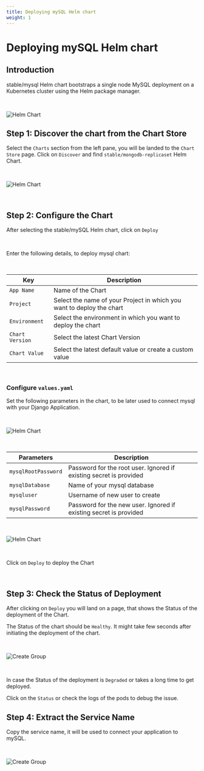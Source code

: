 ```yaml
---
title: Deploying mySQL Helm chart
weight: 1
---
```



# Deploying mySQL Helm chart


## Introduction 

stable/mysql Helm chart bootstraps a single node MySQL deployment on a Kubernetes cluster using the Helm package manager.
<br />

&nbsp;&nbsp;

![Helm Chart](../../../mysql.jpg )

## Step 1: Discover the chart from the Chart Store

Select the `Charts` section from the left pane, you will be landed to the `Chart Store` page. Click on `Discover` and find `stable/mongodb-replicaset` Helm Chart.

<br />

![Helm Chart](../../../chart21.jpg "Deploying Chart")

<br />

## Step 2: Configure the Chart

After selecting the stable/mySQL Helm chart, click on `Deploy` 

<br />

Enter the following details, to deploy mysql chart:

<br />

Key        | Description
-----------|-------------
`App Name` | Name of the Chart
`Project` | Select the name of your Project in which you want to deploy the chart
`Environment` | Select the environment in which you want to deploy the chart
`Chart Version` | Select the latest Chart Version
`Chart Value` | Select the latest default value or create a custom value


<br />

### Configure `values.yaml` 

Set the following parameters in the chart, to be later used to connect mysql with your Django Application.

<br />


![Helm Chart](../../../chart3.jpg "Deploying Chart")

<br />

Parameters     | Description
---------------|-------------
`mysqlRootPassword` | Password for the root user. Ignored if existing secret is provided
`mysqlDatabase` | Name of your mysql database
`mysqluser`     | Username of new user to create
`mysqlPassword` | Password for the new user. Ignored if existing secret is provided

<br />

![Helm Chart](../../../chart4o.jpg "Deploying Chart")

<br />

Click on `Deploy` to deploy the Chart 

<br />

## Step 3: Check the Status of Deployment

After clicking on `Deploy` you will land on a page, that shows the Status of the deployment of the Chart. 

The Status of the chart should be `Healthy`. It might take few seconds after  initiating the deployment of the chart.

<br />


![Create Group](../../../21.jpg  "Create Groups")

<br />


In case the Status of the deployment is `Degraded` or takes a long time to get deployed. 

Click on the `Status` or check the logs  of the pods to debug the issue.



## Step 4: Extract the Service Name

Copy the service name, it will be used to connect your application to mySQL.

<br />

![Create Group](../../../22.jpg  "Create Groups")

<br />


